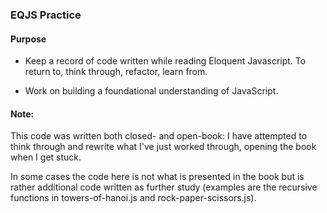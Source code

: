 ### EQJS Practice

#### Purpose
* Keep a record of code written while reading Eloquent Javascript.  To return to, think through, refactor, learn from.

* Work on building a foundational understanding of JavaScript.

#### Note:
This code was written both closed- and open-book: I have attempted to think through and rewrite what I've just worked through, opening the book when I get stuck.

In some cases the code here is not what is presented in the book but is rather additional code written as further study (examples are the recursive functions in towers-of-hanoi.js and rock-paper-scissors.js).
